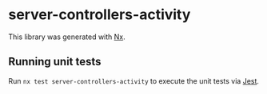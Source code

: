 # server-controllers-activity

This library was generated with [Nx](https://nx.dev).

## Running unit tests

Run `nx test server-controllers-activity` to execute the unit tests via [Jest](https://jestjs.io).
